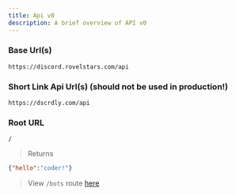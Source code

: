 ```yaml
---
title: Api v0
description: A brief overview of API v0
---
```



### Base Url(s)

`https://discord.rovelstars.com/api`

### Short Link Api Url(s) (**should not be used in production!**)

`https://dscrdly.com/api`

### Root URL

`/`

> Returns

```json
{"hello":"coder!"}
```

> View `/bots` route [here](/rdl/api/bots)
